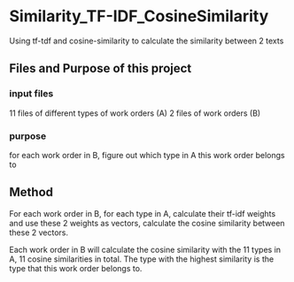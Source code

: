 # Similarity_TF-IDF_CosineSimilarity
Using tf-tdf and cosine-similarity to calculate the similarity between 2 texts

## **Files and Purpose of this project**
### input files
11 files of different types of work orders (A)
2 files of work orders (B)
### purpose
for each work order in B, figure out which type in A this work order belongs to

## **Method**
For each work order in B, for each type in A, calculate their tf-idf weights and use these 2 weights as vectors, calculate the cosine similarity between these 2 vectors.

Each work order in B will calculate the cosine similarity with the 11 types in A, 11 cosine similarities in total. The type with the highest similarity is the type that this work order belongs to.

